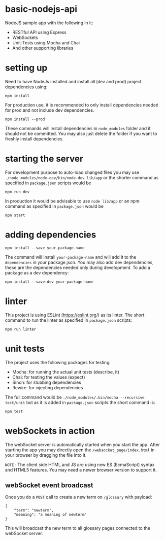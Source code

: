 # basic-nodejs-api
NodeJS sample app with the following in it:
 - RESTful API using Express
 - WebSockets
 - Unit-Tests using Mocha and Chai
 - And other supporting libraries

# setting up
Need to have NodeJs installed and install all (dev and prod) project dependencies using:

`npm install`

For production use, it is recommended to only install dependencies needed for prod and not include dev dependencies.

`npm install --prod`

These commands will install dependencies in `node_modules` folder and it should not be committed. You may also just delete the folder if you want to freshly install dependencies.

# starting the server
For development purpose to auto-load changed files you may use `./node_modules/node-dev/bin/node-dev lib/app` or the shorter command as specified in `package.json` scripts would be

`npm run dev`

In production it would be advisable to use `node lib/app` or an npm command as specified in `package.json` would be

`npm start`

# adding dependencies
`npm install --save your-package-name`

The command will install `your-package-name` and will add it to the `dependencies` in your package.json. You may also add dev dependencies, these are the dependencies needed only during development. To add a package as a dev dependency:

`npm install --save-dev your-package-name`

# linter
This project is using ESLint (https://eslint.org/) as its linter.
The short command to run the linter as specified in `package.json` scripts:

`npm run linter`

# unit tests
The project uses the following packages for testing
 - Mocha: for running the actual unit tests (describe, it)
 - Chai: for testing the values (expect)
 - Sinon: for stubbing dependencies
 - Rewire: for injecting dependencies

The full command would be `./node_modules/.bin/mocha --recursive test/unit` but as it is added in `package.json` scripts the short command is:

`npm test`

# webSockets in action
The webSocket server is automatically started when you start the app. After starting the app you may directly open the `/websocket_page/index.html` in your browser by dragging the file into it.

`NOTE:` The client side HTML and JS are using new ES (EcmaScript) syntax and HTML5 features. You may need a newer browser version to support it.

## webSocket event broadcast
Once you do a `POST` call to create a new term on `/glossary` with payload:
```
{
	"term": "newterm",
	"meaning": "a meaning of newterm"
}
```
This will broadcast the new term to all glossary pages connected to the webSocket server.
